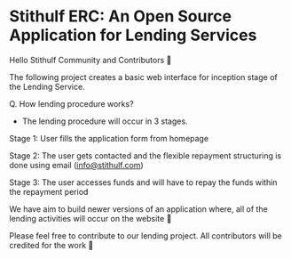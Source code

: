 # Stithulf ERC: An Open Source Application for Lending Services

Hello Stithulf Community and Contributors 👋

The following project creates a basic web interface for inception stage of the Lending Service.

Q. How lending procedure works?

- The lending procedure will occur in 3 stages.

Stage 1: User fills the application form from homepage

Stage 2: The user gets contacted and the flexible repayment structuring is done using email (info@stithulf.com)

Stage 3: The user accesses funds and will have to repay the funds within the repayment period

We have aim to build newer versions of an application where, all of the lending activities will occur on the website 🎯

Please feel free to contribute to our lending project. All contributors will be credited for the work 📙
